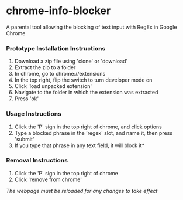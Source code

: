 # chrome-info-blocker
A parental tool allowing the blocking of text input with RegEx in Google Chrome

### Prototype Installation Instructions
1. Download a zip file using 'clone' or 'download'
2. Extract the zip to a folder
3. In chrome, go to chrome://extensions
4. In the top right, flip the switch to turn developer mode on
5. Click 'load unpacked extension'
6. Navigate to the folder in which the extension was extracted
7. Press 'ok'

### Usage Instructions
1. Click the 'P' sign in the top right of chrome, and click options
2. Type a blocked phrase in the 'regex' slot, and name it, then press 'submit'
3. If you type that phrase in any text field, it will block it*

### Removal Instructions
1. Click the 'P' sign in the top right of chrome
2. Click 'remove from chrome'

_The webpage must be reloaded for any changes to take effect_

